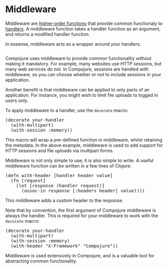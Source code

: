# Middleware

Middleware are
[higher-order functions](http://en.wikipedia.org/wiki/Higher-order_function)
that provide common functionaly to [handlers](/docs/handlers). A middleware
function takes a handler function as an argument, and returns a modified
handler function.

In essense, middleware acts as a wrapper around your handlers.

<img title="Middleware diagram" alt=""
     class="diagram"
     src="/img/middleware-diagram.png"/>

Compojure uses middleware to provide common functionality without making it
mandatory. For example, many websites use HTTP sessions, but many web services
do not. In Compojure, sessions are handled with middleware, so you can choose
whether or not to include sessions in your application.

Another benefit is that middleware can be applied to only parts of an
application. For instance, you might wish to limit file uploads to logged in
users only.

To apply middleware to a handler, use the `decorate` macro:

<pre class="brush:clojure">
(decorate your-handler
  (with-multipart)
  (with-session :memory))
</pre>

This macro will wrap a pre-defined function in middleware, whilst retaining the
metadata. In the above example, middleware is used to add support for HTTP
sessions and file uploads via multipart forms.

Middleware is not only simple to use; it is also simple to write. A useful
middleware function can be written in a few lines of Clojure:

<pre class="brush:clojure">
(defn with-header [handler header value]
  (fn [request]
    (let [response (handler request)]
      (assoc-in response [:headers header] value)))) 
</pre>

This middleware adds a custom header to the response.

Note that by convention, the first argument of Compojure middleware is always
the handler. This is required for your middleware to work with the `decorate`
macro:

<pre class="brush:clojure">
(decorate your-handler
  (with-multipart)
  (with-session :memory)
  (with-header "X-Framework" "Compojure"))
</pre>

Middleware is used extensively in Compojure, and is a valuable tool for
abstracting common functionality.
